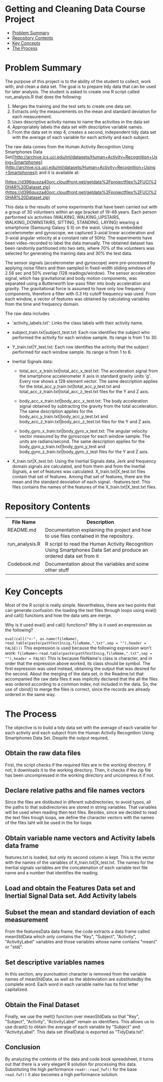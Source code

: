 # Getting and Cleaning Data Course Project

* [Problem Summary](#summary)
* [Repository Contents](#contents)
* [Key Concepts ](#concepts)
* [The Process](#process)

<h1 id=summary>Problem Summary </h1>
The purpose of this project is to the ability of the student to collect, work with, and clean a data set. The goal is to prepare tidy data that can be used for later analysis. The student is asked to create one R script called run_analysis.R that does the following:

  1. Merges the training and the test sets to create one data set.
  2. Extracts only the measurements on the mean and standard deviation for each measurement.
  3. Uses descriptive activity names to name the activities in the data set
  4. Appropriately labels the data set with descriptive variable names.
  5. From the data set in step 4, creates a second, independent tidy data set with the average of each variable for each activity and each subject.
  
The raw data comes from the Human Activity Recognition Using Smartphones Data Set([http://archive.ics.uci.edu/ml/datasets/Human+Activity+Recognition+Using+Smartphones](http://archive.ics.uci.edu/ml/datasets/Human+Activity+Recognition+Using+Smartphones)) and it is available at:

[https://d396qusza40orc.cloudfront.net/getdata%2Fprojectfiles%2FUCI%20HAR%20Dataset.zip](https://d396qusza40orc.cloudfront.net/getdata%2Fprojectfiles%2FUCI%20HAR%20Dataset.zip)

This data is the results of some experiments that have been carried out with a group of 30 volunteers within an age bracket of 19-48 years. Each person performed six activities (WALKING, WALKING_UPSTAIRS, WALKING_DOWNSTAIRS, SITTING, STANDING, LAYING) wearing a smartphone (Samsung Galaxy S II) on the waist. Using its embedded accelerometer and gyroscope, we captured 3-axial linear acceleration and 3-axial angular velocity at a constant rate of 50Hz. The experiments have been video-recorded to label the data manually. The obtained dataset has been randomly partitioned into two sets, where 70% of the volunteers was selected for generating the training data and 30% the test data. 

The sensor signals (accelerometer and gyroscope) were pre-processed by applying noise filters and then sampled in fixed-width sliding windows of 2.56 sec and 50% overlap (128 readings/window). The sensor acceleration signal, which has gravitational and body motion components, was separated using a Butterworth low-pass filter into body acceleration and gravity. The gravitational force is assumed to have only low frequency components, therefore a filter with 0.3 Hz cutoff frequency was used. From each window, a vector of features was obtained by calculating variables from the time and frequency domain. 

The raw data includes 
- 'activity_labels.txt': Links the class labels with their activity name.
- subject_train.txt|subject_test.txt: Each row identifies the subject who performed the activity for each window sample. Its range is from 1 to 30. 
- Y_train.txt|Y_test.txt:  Each row identifies the activity that the subject performed for each window sample. Its range is from 1 to 6.
- Inertial Signals data:
  - total_acc_x_train.txt|total_acc_x_test.txt: The acceleration signal from the smartphone accelerometer X axis in standard gravity units 'g'. Every row shows a 128 element vector. The same description applies for the total_acc_y_train.txt|total_acc_y_test.txt and total_acc_z_train.txt|total_acc_z_test.txt files for the Y and Z axis. 

  - body_acc_x_train.txt|body_acc_x_test.txt: The body acceleration signal obtained by subtracting the gravity from the total acceleration. The same description applies for the body_acc_y_train.txt|body_acc_y_test.txt and body_acc_z_train.txt|body_acc_z_test.txt files for the Y and Z axis. 

  - body_gyro_x_train.txt|body_gyro_x_test.txt: The angular velocity vector measured by the gyroscope for each window sample. The units are radians/second. The same description applies for the body_gyro_y_train.txt|body_gyro_y_test and body_gyro_z_train.txt|body_gyro_z_test files for the Y and Z axis. 

- X_train.txt|X_test.txt: Using the Inertial Signals data, Jerk and frequency domain signals are calculated, and from them and from the Inertial Signals, a set of features was calculated. X_train.txt|X_test.txt files contain that set of features. Among that set of features, there are the mean and the standard desviation of each signal.
-features.text: This files contains the names of the features of the X_train.txt|X_test.txt files.


<h1 id=contents>Repository Contents</h1>


<table>
<tr><th>File Name</th><th>Description</th></tr>
<tr><td valign=top>README.md</td><td>Documentation explaining the project and how to use files contained in the repository.</td></tr>
<tr><td valign=top>run_analysis.R</td><td>R script to read the Human Activity Recognition Using Smartphones Data Set and produce an ordered data set from it</td></tr>
<tr><td valign=top>Codebook.md</td><td>Documentation about the variables and some other stuff</td></tr>
</table>

<h1 id=concepts>Key Concepts</h1>
Most of the R script is really simple. Nevertheless, there are two points that can generate confusion: the loading the text files through loops using eval() and call() functions and how the data sets are merge. 

Why is it used eval() and call() functions? Why is it used an expression as the following?

<code>eval(call("<-", as.name(fileName), read.table(paste(pathTestInsig,fileName,".txt",sep = ""),header = FALSE)))</code>
This expression is used because the following expression won't work:
<code>fileName<-read.table(paste(pathTestInsig,fileName,".txt",sep = ""),header = FALSE)</code>
  This is because fileName's class is character, and in order that the expression above worked, its class should be symbol. The first expression was used instead, obtaining the output that was desired for the second.
  About the merging of the data set, in the Readme.txt that accompanied the raw data files it was implicitly declared that the all the files was ordered according to a common index, not included in the data. So, the use of cbind() to merge the files is correct, since the records are already ordered in the same way.

<h1 id=process>The Process</h1>
The objective is to build a tidy data set with the average of each variable for each activity and each subject from the Human Activity Recognition Using Smartphones Data Set. Despite the output required, 

<h2>Obtain the raw data files</h2>
First, the script checks if the required files are in the working directory. If not, it downloads it to the working directory. Then, it checks if the zip file has been uncompressed in the working directory and uncompress it if not.
<h2>Declare relative paths and file names vectors</h2>
Since the files are distibuted in diferent subdirectories, to avoid typos, all the paths to that subdirectories are stored in string variables. That variables will be used when reading then text files.
Besides, since we decided to read the text files trough loops, we define the character vectors with the names of the files taht will be used in the for loops

<h2>Obtain variable name vectors and Activity labels data frame</h2>
features.txt is loaded, but only its second column is kept. This is the vector with the names of the variables of X_train.txt|X_test.txt. The names for the Inertial signals variables are the concatenation of each variable text file name and a number that identifies the reading.
<h2>Load and obtain the Features Data set and Inertial Signal Data set. Add Activity labels</h2>

<h2>Subset the mean and standard deviation of each measurement</h2>
From the featuresData data frame, the code extracts a data frame called meanStdData which only contains the "Key", "Subject", "Activity", "ActivityLabel" variables and those variables whose name contains "mean(" or "std(". 
<h2>Set descriptive variables names</h2>
In this section, any punctuation character is removed from the variable names of meanStdData, as well as the abbreviation are substitutedby the complete word. Each word in each variable name has its first letter capitalized.
<h2>Obtain the Final Dataset</h2>
Finally, we use the melt() function over meanStdData so that "Key", "Subject", "Activity", "ActivityLabel" remain as identifiers. This allows us to use dcast() to obtain the average of each variable by "Subject" and "ActivityLabel". This data set (finalData) is exported as "TidyData.txt". 

<h2>Conclusion</h2>
By analyzing the contents of the data and code book spreadsheet, it turns out that there is a very elegant R solution for processing this data. Substituting the high performance <code>readr::read_fwf()</code> for the base <code>read.fwf()</code> it also becomes a high performance solution.  
